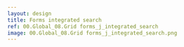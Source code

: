 ```yaml
---
layout: design
title: Forms integrated search
ref: 00.Global_08.Grid forms_j_integrated_search
image: 00.Global_08.Grid forms_j_integrated_search.png
---
```

